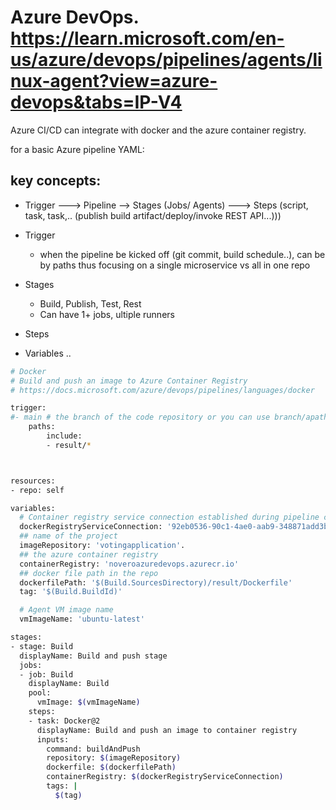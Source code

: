 

# Azure DevOps. https://learn.microsoft.com/en-us/azure/devops/pipelines/agents/linux-agent?view=azure-devops&tabs=IP-V4

Azure CI/CD can integrate with docker and the azure container registry.

for a basic Azure pipeline YAML:

## key concepts:
* Trigger ---> Pipeline --> Stages (Jobs/ Agents) ---> Steps (script, task, task,.. (publish build artifact/deploy/invoke REST API...)))

* Trigger 
    * when the pipeline be kicked off (git commit, build schedule..), can be by paths thus focusing on a single microservice vs all in one repo
* Stages
    * Build, Publish, Test, Rest
    * Can have 1+ jobs, ultiple runners
* Steps
* Variables .. 

```sh
# Docker
# Build and push an image to Azure Container Registry
# https://docs.microsoft.com/azure/devops/pipelines/languages/docker

trigger:
#- main # the branch of the code repository or you can use branch/apath, here by path for a single directory within the repo /results
    paths:
        include:
        - result/*



resources:
- repo: self 

variables:
  # Container registry service connection established during pipeline creation
  dockerRegistryServiceConnection: '92eb0536-90c1-4ae0-aab9-348871add3b6'
  ## name of the project
  imageRepository: 'votingapplication'. 
  ## the azure container registry
  containerRegistry: 'noveroazuredevops.azurecr.io'
  ## docker file path in the repo
  dockerfilePath: '$(Build.SourcesDirectory)/result/Dockerfile'
  tag: '$(Build.BuildId)'

  # Agent VM image name
  vmImageName: 'ubuntu-latest'

stages:
- stage: Build
  displayName: Build and push stage
  jobs:
  - job: Build
    displayName: Build
    pool:
      vmImage: $(vmImageName)
    steps:
    - task: Docker@2
      displayName: Build and push an image to container registry
      inputs:
        command: buildAndPush
        repository: $(imageRepository)
        dockerfile: $(dockerfilePath)
        containerRegistry: $(dockerRegistryServiceConnection)
        tags: |
          $(tag)
```